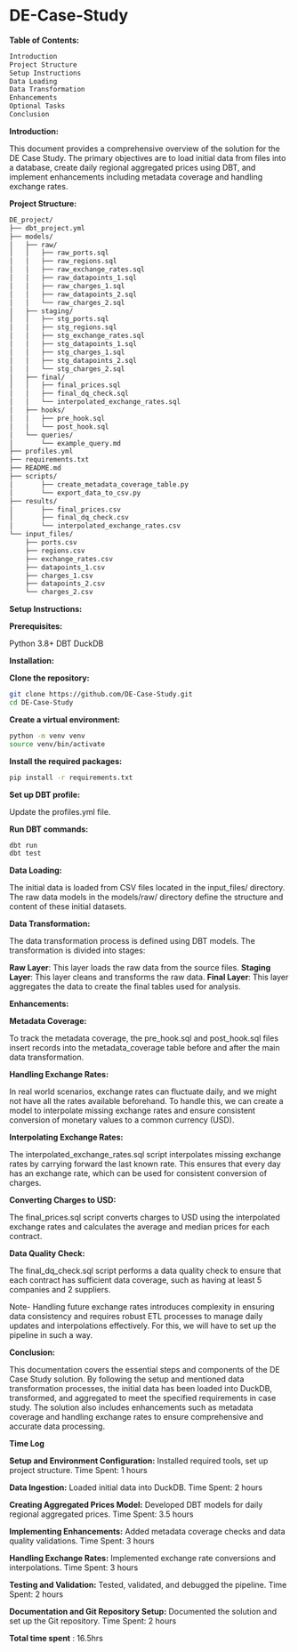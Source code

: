 # DE-Case-Study


**Table of Contents:**

```bash
Introduction
Project Structure
Setup Instructions
Data Loading
Data Transformation
Enhancements
Optional Tasks
Conclusion
```


**Introduction:**

This document provides a comprehensive overview of the solution for the DE Case Study. The primary objectives are to load initial data from files into a database, create daily regional aggregated prices using DBT, and implement enhancements including metadata coverage and handling exchange rates.



**Project Structure:**

```bash
DE_project/
├── dbt_project.yml
├── models/
│   ├── raw/
│   │   ├── raw_ports.sql
│   │   ├── raw_regions.sql
│   │   ├── raw_exchange_rates.sql
│   │   ├── raw_datapoints_1.sql
│   │   ├── raw_charges_1.sql
│   │   ├── raw_datapoints_2.sql
│   │   └── raw_charges_2.sql
│   ├── staging/
│   │   ├── stg_ports.sql
│   │   ├── stg_regions.sql
│   │   ├── stg_exchange_rates.sql
│   │   ├── stg_datapoints_1.sql
│   │   ├── stg_charges_1.sql
│   │   ├── stg_datapoints_2.sql
│   │   └── stg_charges_2.sql
│   ├── final/
│   │   ├── final_prices.sql
│   │   ├── final_dq_check.sql
│   │   └── interpolated_exchange_rates.sql
│   ├── hooks/
│   │   ├── pre_hook.sql
│   │   └── post_hook.sql
│   └── queries/
│       └── example_query.md
├── profiles.yml
├── requirements.txt
├── README.md
├── scripts/
│       ├── create_metadata_coverage_table.py
│       └── export_data_to_csv.py
├── results/
│       ├── final_prices.csv
│       ├── final_dq_check.csv
│       └── interpolated_exchange_rates.csv
└── input_files/
    ├── ports.csv
    ├── regions.csv
    ├── exchange_rates.csv
    ├── datapoints_1.csv
    ├── charges_1.csv
    ├── datapoints_2.csv
    └── charges_2.csv
```


**Setup Instructions:**




**Prerequisites:**

Python 3.8+
DBT
DuckDB




**Installation:**




**Clone the repository:**
```bash
git clone https://github.com/DE-Case-Study.git
cd DE-Case-Study
```

**Create a virtual environment:**
```bash
python -m venv venv
source venv/bin/activate
```

**Install the required packages:**
```bash
pip install -r requirements.txt
```

**Set up DBT profile:**

Update the profiles.yml file.


**Run DBT commands:**
```bash
dbt run
dbt test
```



**Data Loading:**

The initial data is loaded from CSV files located in the input_files/ directory. The raw data models in the models/raw/ directory define the structure and content of these initial datasets.




**Data Transformation:**

The data transformation process is defined using DBT models. 
The transformation is divided into stages:

**Raw Layer**: This layer loads the raw data from the source files.
**Staging Layer**: This layer cleans and transforms the raw data.
**Final Layer**: This layer aggregates the data to create the final tables used for analysis.




**Enhancements:**


**Metadata Coverage:**

To track the metadata coverage, the pre_hook.sql and post_hook.sql files insert records into the metadata_coverage table before and after the main data transformation.



**Handling Exchange Rates:**

In real world scenarios, exchange rates can fluctuate daily, and we might not have all the rates available beforehand. To handle this, we can create a model to interpolate missing exchange rates and ensure consistent conversion of monetary values to a common currency (USD).



**Interpolating Exchange Rates:**

The interpolated_exchange_rates.sql script interpolates missing exchange rates by carrying forward the last known rate. This ensures that every day has an exchange rate, which can be used for consistent conversion of charges.



**Converting Charges to USD:**

The final_prices.sql script converts charges to USD using the interpolated exchange rates and calculates the average and median prices for each contract.



**Data Quality Check:**

The final_dq_check.sql script performs a data quality check to ensure that each contract has sufficient data coverage, such as having at least 5 companies and 2 suppliers.

Note- Handling future exchange rates introduces complexity in ensuring data consistency and requires robust ETL processes to manage daily updates and interpolations effectively. For this, we will have to set up the pipeline in such a way.




**Conclusion:**

This documentation covers the essential steps and components of the DE Case Study solution. By following the setup and mentioned data transformation processes, the initial data has been loaded into DuckDB, transformed, and aggregated to meet the specified requirements in case study. The solution also includes enhancements such as metadata coverage and handling exchange rates to ensure comprehensive and accurate data processing.




**Time Log**


**Setup and Environment Configuration:**
Installed required tools, set up project structure.
Time Spent: 1 hours


**Data Ingestion:**
Loaded initial data into DuckDB.
Time Spent: 2 hours


**Creating Aggregated Prices Model:**
Developed DBT models for daily regional aggregated prices.
Time Spent: 3.5 hours


**Implementing Enhancements:**
Added metadata coverage checks and data quality validations.
Time Spent: 3 hours


**Handling Exchange Rates:**
Implemented exchange rate conversions and interpolations.
Time Spent: 3 hours


**Testing and Validation:**
Tested, validated, and debugged the pipeline.
Time Spent: 2 hours


**Documentation and Git Repository Setup:**
Documented the solution and set up the Git repository.
Time Spent: 2 hours

**Total time spent** : 16.5hrs